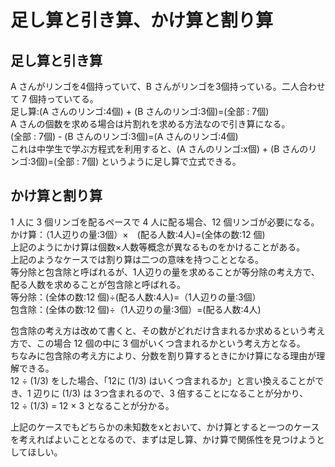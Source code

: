 # 足し算と引き算、かけ算と割り算

## 足し算と引き算
A さんがリンゴを4個持っていて、B さんがリンゴを3個持っている。二人合わせて 7 個持っていてる。<br>
足し算:(A さんのリンゴ:4個) + (B さんのリンゴ:3個)=(全部 : 7個)<br>
A さんの個数を求める場合は片割れを求める方法なので引き算になる。<br>
(全部 : 7個) - (B さんのリンゴ:3個)=(A さんのリンゴ:4個)<br>
これは中学生で学ぶ方程式を利用すると、(A さんのリンゴ:x個) + (B さんのリンゴ:3個)=(全部 : 7個) というように足し算で立式できる。<br>

## かけ算と割り算
1 人に 3 個リンゴを配るペースで 4 人に配る場合、12 個リンゴが必要になる。<br>
かけ算：（1人辺りの量:3個）×　(配る人数:4人)=(全体の数:12 個)<br>
上記のようにかけ算は個数×人数等概念が異なるものをかけることがある。<br>
上記のようなケースでは割り算は二つの意味を持つこととなる。<br>
等分除と包含除と呼ばれるが、1人辺りの量を求めることが等分除の考え方で、配る人数を求めることが包含除と呼ばれる。<br>
等分除：(全体の数:12 個)÷(配る人数:4人)=（1人辺りの量:3個）<br>
包含除：(全体の数:12 個)÷（1人辺りの量:3個）=(配る人数:4人)<br>

包含除の考え方は改めて書くと、その数がどれだけ含まれるか求めるという考え方で、この場合 12 個の中に 3 個がいくつ含まれるかという考え方となる。<br>
ちなみに包含除の考え方により、分数を割り算するときにかけ算になる理由が理解できる。<br>
12 ÷ (1/3) をした場合、「12に (1/3) はいくつ含まれるか」と言い換えることができ、1 辺りに (1/3) は 3つ含まれるので、3 倍することになることが分かり、<br>
12 ÷ (1/3) = 12 × 3 となることが分かる。<br>

上記のケースでもどちらかの未知数をxとおいて、かけ算とすると一つのケースを考えればよいこととなるので、まずは足し算、かけ算で関係性を見つけようとしてほしい。<br>

